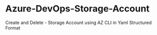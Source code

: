 # Azure-DevOps-Storage-Account
Create and Delete - Storage Account using AZ CLI in Yaml Structured Format 
